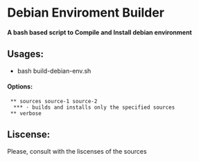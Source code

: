 # Debian Enviroment Builder

####   A bash based script to Compile and Install debian environment




## Usages:
  * bash build-debian-env.sh <options>
  #### Options:
     ** sources source-1 source-2
      *** ⋅ builds and installs only the specified sources
     ** verbose
     


## Liscense:
Please, consult with the liscenses of the sources
